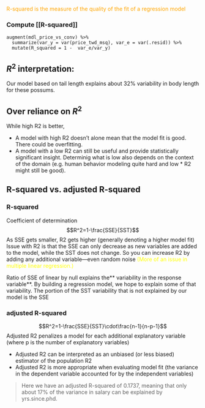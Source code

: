 <font color='orange'>R-squared is the measure of the quality of the fit of a regression model</font>


### Compute [[R-squared]]
```
augment(mdl_price_vs_conv) %>%
  summarize(var_y = var(price_twd_msq), var_e = var(.resid)) %>%
  mutate(R_squared = 1 -  var_e/var_y)	
```
 

## $R^2$ interpretation: 
Our model based on tail length explains about 32% variability in body length for these possums.

## Over reliance on $R^2$
While high R2 is better,
* A model with high R2 doesn’t alone mean that the model fit is good. There could be overfitting.
* A model with a low R2 can still be useful and provide statistically significant insight. Determinig what is low also depends on the context of the domain (e.g. human behavior modeling quite hard and low * R2 might still be good).

## R-squared vs. adjusted R-squared

### R-squared

Coefficient of determination
$$R^2=1-\frac{SSE}{SST}$$
As SSE gets smaller, R2 gets higher (generally denoting a higher model fit)
Issue with R2 is that the SSE can only decrease as new variables are added to the model, while the SST does not change. So you can increase R2 by adding any additional variable—even random noise <font color='yellow'>(More of an issue in multiple linear regression.)</font>

Ratio of SSE of linear by null explains the** variability in the response variable**.
By building a regression model, we hope to explain some of that variability. The portion of the SST variability that is not explained by our model is the SSE

### adjusted R-squared
$$R^2=1-\frac{SSE}{SST}\cdot\frac{n-1}{n-p-1}$$
Adjusted R2 penalizes a model for each additional explanatory variable (where p is the number of explanatory variables)

* Adjusted R2 can be interpreted as an unbiased (or less biased) estimator of the population R2
* Adjusted R2 is more appropriate when evaluating model fit (the variance in the dependent variable accounted for by the independent variables)
> Here we have an adjusted R-squared of 0.1737, meaning that only about 17% of the variance in salary can be explained by yrs.since.phd. 